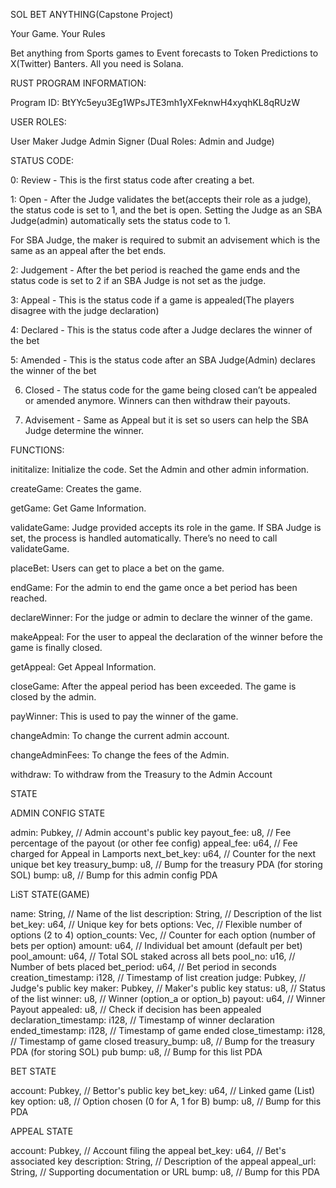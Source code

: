 SOL BET ANYTHING(Capstone Project)

Your Game. Your Rules

Bet anything from Sports games to Event forecasts to Token Predictions to X(Twitter) Banters. All you need is Solana.


RUST PROGRAM INFORMATION:

Program ID: BtYYc5eyu3Eg1WPsJTE3mh1yXFeknwH4xyqhKL8qRUzW

USER ROLES:

User
Maker
Judge
Admin
Signer (Dual Roles: Admin and Judge)

STATUS CODE:

0: Review - This is the first status code after creating a bet.

1: Open - After the Judge validates the bet(accepts their role as a judge), the status code is set to 1, and the bet is open. Setting the Judge as an SBA Judge(admin) automatically sets the status code to 1. 

For SBA Judge, the maker is required to submit an advisement which is the same as an appeal after the bet ends.

2: Judgement - After the bet period is reached the game ends and the status code is set to 2 if an SBA Judge is not set as the judge.

3: Appeal - This is the status code if a game is appealed(The players disagree with the judge declaration)

4: Declared - This is the status code after a Judge declares the winner of the bet

5: Amended - This is the status code after an SBA Judge(Admin) declares the winner of the bet

6. Closed - The status code for the game being closed can’t be appealed or amended anymore. Winners can then withdraw their payouts.

7. Advisement - Same as Appeal but it is set so users can help the SBA Judge determine the winner.

FUNCTIONS:

inititalize: Initialize the code. Set the Admin and other admin information.

createGame: Creates the game.

getGame: Get Game Information.

validateGame: Judge provided accepts its role in the game. If SBA Judge is set, the process is handled automatically. There’s no need to call validateGame.

placeBet: Users can get to place a bet on the game.

endGame: For the admin to end the game once a bet period has been reached.

declareWinner: For the judge or admin to declare the winner of the game.

makeAppeal: For the user to appeal the declaration of the winner before the game is finally closed.

getAppeal: Get Appeal Information.

closeGame: After the appeal period has been exceeded. The game is closed by the admin. 

payWinner: This is used to pay the winner of the game.

changeAdmin: To change the current admin account.

changeAdminFees: To change the fees of the Admin.

withdraw: To withdraw from the Treasury to the Admin Account


STATE

ADMIN CONFIG STATE

 admin: Pubkey,     		// Admin account's public key
 payout_fee: u8,    	 	// Fee percentage of the payout (or other fee config)
 appeal_fee: u64,   		// Fee charged for Appeal in Lamports
 next_bet_key: u64, 	// Counter for the next unique bet key
 treasury_bump: u8,		// Bump for the treasury PDA (for storing SOL)
 bump: u8,   			// Bump for this admin config PDA

LiST STATE(GAME)

name: String,                		// Name of the list
description: String,         		// Description of the list
bet_key: u64,                	   	// Unique key for bets
options: Vec<String>,        	   	// Flexible number of options (2 to 4)
option_counts: Vec<u32>,     	// Counter for each option (number of bets per option)
amount: u64,                 		// Individual bet amount (default per bet)
pool_amount: u64,            		// Total SOL staked across all bets
pool_no: u16,                		// Number of bets placed
bet_period: u64,             		// Bet period in seconds
creation_timestamp: i128,   	// Timestamp of list creation
judge: Pubkey,               		// Judge's public key
maker: Pubkey,               		// Maker's public key
status: u8,                  		// Status of the list
winner: u8,                  		// Winner (option_a or option_b)
payout: u64,                 		// Winner Payout
appealed: u8,               		// Check if decision has been appealed 
declaration_timestamp: i128, 	// Timestamp of winner declaration
ended_timestamp: i128,       	// Timestamp of game ended
close_timestamp: i128,       	// Timestamp of game closed
treasury_bump: u8,           		// Bump for the treasury PDA (for storing SOL)
pub bump: u8,                    		// Bump for this list PDA



BET STATE

account: Pubkey, 		// Bettor's public key
bet_key: u64,    		// Linked game (List) key
option: u8,      		// Option chosen (0 for A, 1 for B)
bump: u8,        		// Bump for this PDA



APPEAL STATE

account: Pubkey,     		// Account filing the appeal
bet_key: u64,        		// Bet's associated key
description: String, 		// Description of the appeal
appeal_url: String,  		// Supporting documentation or URL
bump: u8,            		// Bump for this PDA


